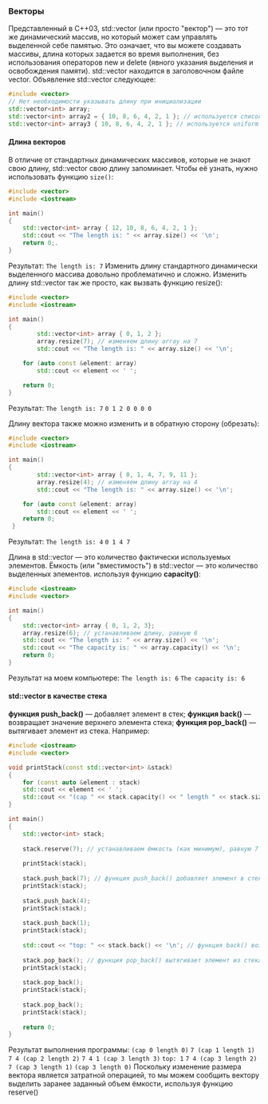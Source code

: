 ### Векторы
Представленный в C++03, std::vector (или просто "вектор") — это тот же
динамический массив, но который может сам управлять выделенной себе памятью.
Это означает, что вы можете создавать массивы, длина которых задается во время
выполнения, без использования операторов new и delete (явного указания
выделения и освобождения памяти). std::vector находится в заголовочном файле
vector. Объявление std::vector следующее:
```cpp
#include <vector>
// Нет необходимости указывать длину при инициализации
std::vector<int> array;
std::vector<int> array2 = { 10, 8, 6, 4, 2, 1 }; // используется список инициализаторов для инициализации массива
std::vector<int> array3 { 10, 8, 6, 4, 2, 1 }; // используется uniform-инициализация для инициализации массива (начиная с C++11)
```
#### Длина векторов
В отличие от стандартных динамических массивов, которые не знают свою длину,
std::vector свою длину запоминает. Чтобы её узнать, нужно использовать функцию
`size()`:
```cpp
#include <vector>
#include <iostream>

int main()
{
	std::vector<int> array { 12, 10, 8, 6, 4, 2, 1 };
	std::cout << "The length is: " << array.size() << '\n';
	return 0;.
}
```
Результат:
`The length is: 7`
Изменить длину стандартного динамически выделенного массива довольно
проблематично и сложно. Изменить длину std::vector так же просто, как вызвать
функцию resize():
```cpp
#include <vector>
#include <iostream>

int main()
{
		std::vector<int> array { 0, 1, 2 };
		array.resize(7); // изменяем длину array на 7
		std::cout << "The length is: " << array.size() << '\n';

	for (auto const &element: array)
		std::cout << element << ' ';

	return 0;
}
```
Результат:
`The length is: 7`
`0 1 2 0 0 0 0`

Длину вектора также можно изменить и в обратную сторону (обрезать):
```cpp
#include <vector>
#include <iostream>

int main()
{
		std::vector<int> array { 0, 1, 4, 7, 9, 11 };
		array.resize(4); // изменяем длину array на 4
		std::cout << "The length is: " << array.size() << '\n';

	for (auto const &element: array)
		std::cout << element << ' ';
	return 0;
 }
 ```
Результат:
`The length is: 4`
`0 1 4 7`


Длина в std::vector — это количество фактически используемых элементов.
Ёмкость (или "вместимость") в std::vector — это количество выделенных
элементов.
используя функцию **capacity()**:
```cpp
#include <iostream>
#include <vector>

int main()
{
	std::vector<int> array { 0, 1, 2, 3};
	array.resize(6); // устанавливаем длину, равную 6
	std::cout << "The length is: " << array.size() << '\n';
	std::cout << "The capacity is: " << array.capacity() << '\n';
	return 0;
}
```
Результат на моем компьютере:
`The length is: 6`
`The capacity is: 6`

#### std::vector в качестве стека

**функция push_back()** — добавляет элемент в стек;
**функция back()** — возвращает значение верхнего элемента стека;
**функция pop_back()** — вытягивает элемент из стека.
Например:
```cpp
#include <iostream>
#include <vector>

void printStack(const std::vector<int> &stack)
{
	for (const auto &element : stack)
	std::cout << element << ' ';
	std::cout << "(cap " << stack.capacity() << " length " << stack.size() << ")\n";
}

int main()
{
	std::vector<int> stack;
	
	stack.reserve(7); // устанавливаем ёмкость (как минимум), равную 7
	
	printStack(stack);
	
	stack.push_back(7); // функция push_back() добавляет элемент в стек
	printStack(stack);
	
	stack.push_back(4);
	printStack(stack);
	
	stack.push_back(1);
	printStack(stack);
	
	std::cout << "top: " << stack.back() << '\n'; // функция back() возвращает последний элемент
	
	stack.pop_back(); // функция pop_back() вытягивает элемент из стека
	printStack(stack);
	
	stack.pop_back();
	printStack(stack);
	
	stack.pop_back();
	printStack(stack);
	
	return 0;
}
```
Результат выполнения программы:
`(cap 0 length 0)`
`7 (cap 1 length 1)`
`7 4 (cap 2 length 2)`
`7 4 1 (cap 3 length 3)`
`top: 1`
`7 4 (cap 3 length 2)`
`7 (cap 3 length 1)`
`(cap 3 length 0)`
Поскольку изменение размера вектора является затратной операцией, то мы
можем сообщить вектору выделить заранее заданный объем ёмкости, используя
функцию reserve()

